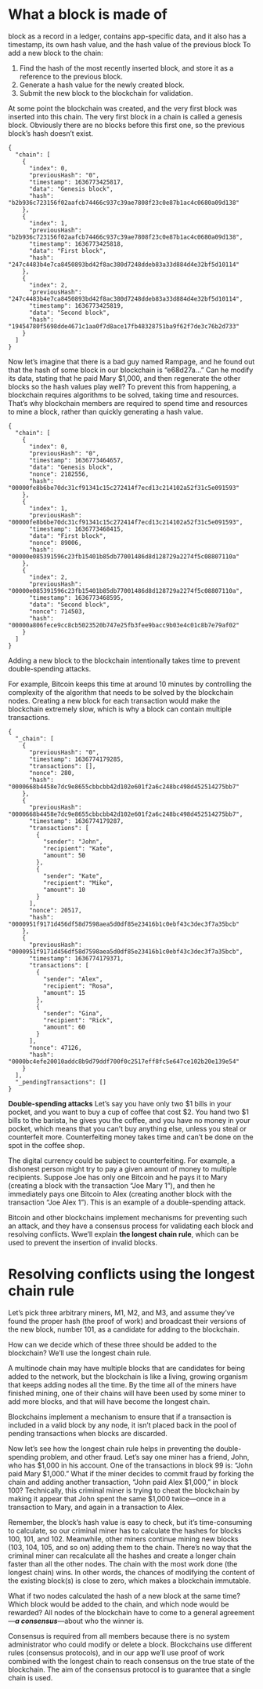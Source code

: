 # What a block is made of
block as a record in a ledger, contains app-specific data, and it also has a timestamp, its own hash value, and the hash value of the previous block
To add a new block to the chain:
1. Find the hash of the most recently inserted block, and store it as a reference to the previous block.
2. Generate a hash value for the newly created block.
3. Submit the new block to the blockchain for validation.

At some point the blockchain was created, and the very first block was inserted into this chain. The very first block in a chain is called a genesis block. Obviously there are no blocks before this first one, so the previous block’s hash doesn’t exist.

```
{
  "chain": [
    {
      "index": 0,
      "previousHash": "0",
      "timestamp": 1636773425817,
      "data": "Genesis block",
      "hash": "b2b936c723156f02aafcb74466c937c39ae7808f23c0e87b1ac4c0680a09d138"
    },
    {
      "index": 1,
      "previousHash": "b2b936c723156f02aafcb74466c937c39ae7808f23c0e87b1ac4c0680a09d138",
      "timestamp": 1636773425818,
      "data": "First block",
      "hash": "247c4483b4e7ca8450893bd42f8ac380d7248ddeb83a33d884d4e32bf5d10114"
    },
    {
      "index": 2,
      "previousHash": "247c4483b4e7ca8450893bd42f8ac380d7248ddeb83a33d884d4e32bf5d10114",
      "timestamp": 1636773425819,
      "data": "Second block",
      "hash": "19454780f5698dde4671c1aa0f7d8ace17fb48328751ba9f62f7de3c76b2d733"
    }
  ]
}
```

Now let’s imagine that there is a bad guy named Rampage, and he found out that the hash of some block in our blockchain is “e68d27a...” Can he modify its data, stating that he paid Mary $1,000, and then regenerate the other blocks so the hash values play well? To prevent this from happening, a blockchain requires algorithms to be solved, taking time and resources. That’s why blockchain members are required to spend time and resources to mine a block, rather than quickly generating a hash value.

```
{
  "chain": [
    {
      "index": 0,
      "previousHash": "0",
      "timestamp": 1636773464657,
      "data": "Genesis block",
      "nonce": 2182556,
      "hash": "00000fe8b6be70dc31cf91341c15c272414f7ecd13c214102a52f31c5e091593"
    },
    {
      "index": 1,
      "previousHash": "00000fe8b6be70dc31cf91341c15c272414f7ecd13c214102a52f31c5e091593",
      "timestamp": 1636773468415,
      "data": "First block",
      "nonce": 89006,
      "hash": "00000e085391596c23fb15401b85db77001486d8d128729a2274f5c08807110a"
    },
    {
      "index": 2,
      "previousHash": "00000e085391596c23fb15401b85db77001486d8d128729a2274f5c08807110a",
      "timestamp": 1636773468595,
      "data": "Second block",
      "nonce": 714503,
      "hash": "00000a806fece9cc8cb5023520b747e25fb3fee9bacc9b03e4c01c8b7e79af02"
    }
  ]
}
```

Adding a new block to the blockchain intentionally takes time to prevent double-spending attacks.

For example, Bitcoin keeps this time at around 10 minutes by controlling the complexity of the algorithm that needs to be solved by the blockchain nodes. Creating a new block for each transaction would make the blockchain extremely slow, which is why a block can contain multiple transactions.
```
{
  "_chain": [
    {
      "previousHash": "0",
      "timestamp": 1636774179285,
      "transactions": [],
      "nonce": 280,
      "hash": "0000668b4458e7dc9e8655cbbcbb42d102e601f2a6c248bc498d452514275bb7"
    },
    {
      "previousHash": "0000668b4458e7dc9e8655cbbcbb42d102e601f2a6c248bc498d452514275bb7",
      "timestamp": 1636774179287,
      "transactions": [
        {
          "sender": "John",
          "recipient": "Kate",
          "amount": 50
        },
        {
          "sender": "Kate",
          "recipient": "Mike",
          "amount": 10
        }
      ],
      "nonce": 20517,
      "hash": "0000951f9171d456df58d7598aea5d0df85e23416b1c0ebf43c3dec3f7a35bcb"
    },
    {
      "previousHash": "0000951f9171d456df58d7598aea5d0df85e23416b1c0ebf43c3dec3f7a35bcb",
      "timestamp": 1636774179371,
      "transactions": [
        {
          "sender": "Alex",
          "recipient": "Rosa",
          "amount": 15
        },
        {
          "sender": "Gina",
          "recipient": "Rick",
          "amount": 60
        }
      ],
      "nonce": 47126,
      "hash": "0000bc4efe20010addc8b9d79ddf700f0c2517eff8fc5e647ce102b20e139e54"
    }
  ],
  "_pendingTransactions": []
}

```

**Double-spending attacks**
Let’s say you have only two $1 bills in your pocket, and you want to buy a cup of coffee that cost $2. You hand two $1 bills to the barista, he gives you the coffee, and you have no money in your pocket, which means that you can’t buy anything else, unless you steal or counterfeit more. Counterfeiting money takes time and can’t be done on the spot in the coffee shop.

The digital currency could be subject to counterfeiting. For example, a dishonest person might try to pay a given amount of money to multiple recipients. Suppose Joe has only one Bitcoin and he pays it to Mary (creating a block with the transaction “Joe Mary 1”), and then he immediately pays one Bitcoin to Alex (creating another block with the transaction “Joe Alex 1”). This is an example of a double-spending attack.

Bitcoin and other blockchains implement mechanisms for preventing such an attack, and they have a consensus process for validating each block and resolving conflicts. Wwe’ll explain **the longest chain rule**, which can be used to prevent the insertion of invalid blocks.

# Resolving conflicts using the longest chain rule
Let’s pick three arbitrary miners, M1, M2, and M3, and assume they’ve found the proper hash (the proof of work) and broadcast their versions of the new block, number 101, as a candidate for adding to the blockchain.

How can we decide which of these three should be added to the blockchain? We’ll use the longest chain rule. 

A multinode chain may have multiple blocks that are candidates for being added to the network, but the blockchain is like a living, growing organism that keeps adding nodes all the time. By the time all of the miners have finished mining, one of their chains will have been used by some miner to add more blocks, and that will have become the longest chain.

Blockchains implement a mechanism to ensure that if a transaction is included in a valid block by any node, it isn’t placed back in the pool of pending transactions when blocks are discarded.

Now let’s see how the longest chain rule helps in preventing the double-spending problem, and other fraud. Let’s say one miner has a friend, John, who has $1,000 in his account. One of the transactions in block 99 is: “John paid Mary $1,000.” What if the miner decides to commit fraud by forking the chain and adding another transaction, “John paid Alex $1,000,” in block 100? Technically, this criminal miner is trying to cheat the blockchain by making it appear that John spent the same $1,000 twice—once in a transaction to Mary, and again in a transaction to Alex.

Remember, the block’s hash value is easy to check, but it’s time-consuming to calculate, so our criminal miner has to calculate the hashes for blocks 100, 101, and 102. Meanwhile, other miners continue mining new blocks (103, 104, 105, and so on) adding them to the chain. There’s no way that the criminal miner can recalculate all the hashes and create a longer chain faster than all the other nodes. The chain with the most work done (the longest chain) wins. In other words, the chances of modifying the content of the existing block(s) is close to zero, which makes a blockchain immutable.

What if two nodes calculated the hash of a new block at the same time? Which block would be added to the chain, and which node would be rewarded? All nodes of the blockchain have to come to a general agreement—***a consensus***—about who the winner is.

Consensus is required from all members because there is no system administrator who could modify or delete a block. Blockchains use different rules (consensus protocols), and in our app we’ll use proof of work combined with the longest chain to reach consensus on the true state of the blockchain. The aim of the consensus protocol is to guarantee that a single chain is used.







